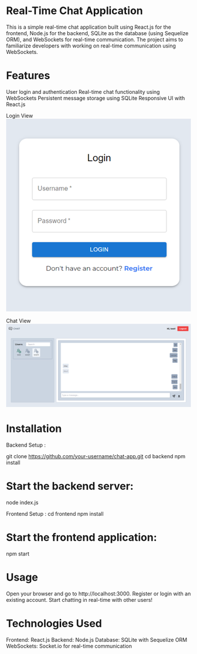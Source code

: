 # Real-Time Chat Application

This is a simple real-time chat application built using React.js for the frontend, Node.js for the backend, SQLite as the database (using Sequelize ORM), and WebSockets for real-time communication.
The project aims to familiarize developers with working on real-time communication using WebSockets.

# Features

User login and authentication
Real-time chat functionality using WebSockets
Persistent message storage using SQLite
Responsive UI with React.js

Login View
![First Screenshot](Screenshot_1.png)

Chat View
![Second Screenshot](Screenshot_2.png)

# Installation

Backend Setup :

git clone https://github.com/your-username/chat-app.git
cd backend
npm install

# Start the backend server:

node index.js

Frontend Setup :
cd frontend
npm install

# Start the frontend application:

npm start

# Usage

Open your browser and go to http://localhost:3000.
Register or login with an existing account.
Start chatting in real-time with other users!

# Technologies Used

Frontend: React.js
Backend: Node.js
Database: SQLite with Sequelize ORM
WebSockets: Socket.io for real-time communication
